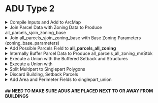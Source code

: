 # ADU Type 2

<details>

<summary>Compile Inputs and Add to ArcMap</summary>

#### Tabular Data

* Base Zoning Parameters (zoning\_base\_parameters) table with:
  * Zone Code (zo\_code)
  * ADU Permitted (adu\_perm)
  * Front Setback (frStbk)
  * Side Setback (siStbk)
  * Rear Setback (reStbk)
  * Maximum Setback - Greatest of Front, Side, and Rear (mxStbk)
  * Minimum Setback - Least of Front, Side, and Rear (mnStbk)

#### Spatial Data

* Parcel Data (all\_parcels)
* Zoning Data (zoning\_base)
* Unbuildable Area(s)
  * Building Roofprints (all\_structures)
  * Existing Impervious Surfaces

</details>

<details>

<summary>Join Parcel Data with Zoning Data to Produce all_parcels_sjoin_zoning_base</summary>

* Execute a **Spatial Join** with the following selections:
  * Target Features: all\_parcels
  * Join Features: zoning\_base
  * Output Feature Class: all\_parcels\_sjoin\_zoning\_base
  * Join Operation: Join One to One
  * Match Option: Have Their Center In
* Use **Select by Attributes** on Type of Parcel (poly\_typ) to select parcels where the Type of Parcel is not "FEE."
* Use the **Field Calculator** to change the Zone Code for the selected parcels to "NOZONE."

</details>

<details>

<summary>Join all_parcels_sjoin_zoning_base with Base Zoning Parameters (zoning_base_parameters)</summary>

* Execute a **Join** using the zo\_code field, keeping all records
* Export the file to the geodatabase, with the title **all\_parcels\_all\_zoning**

</details>

<details>

<summary>Add Possible Parcels Field to <strong>all_parcels_all_zoning</strong></summary>

* Field Name: possparcel, Integer
* Use **Select by Attributes** to select parcels where: `luc_adj_1='101' AND adu_perm =1`
* Use the Field Calculator to change possparcel for the selected parcels to 1 and the unselected parcels to 0.

</details>

<details>

<summary>Internally Buffer Parcel Data to Produce all_parcels_all_zoning_mnStbk</summary>

* Add the ArcMap Buffer Wizard to ArcMap ([Instructions here](https://support.esri.com/en/technical-article/000011497))
* Use the Buffer Wizard with the following selections:
  * Page 1:
    * The features of a layer: all\_parcels\_all\_zoning
    * \[X] Use only the selected features
  * Page 2:
    * Based on a distance from an attribute: mnStbk
  * Page 3:
    * Dissolve barriers between: No
    * Create buffers to they are: Only inside the polygon(s)
    * In a new layer: all\_parcels\_all\_zoning\_mnStbk

</details>

<details>

<summary>Execute a Union with the Buffered Setback and Structures</summary>

* Input Features:
  * all\_structures
  * all\_parcels\_all\_zoning\_mnStbk
* Output Feature Class: mnStbk\_structures\_union

</details>

<details>

<summary>Execute a Union with </summary>

* Input Features:
  * all\_structures
  * all\_parcels\_all\_zoning\_mnStbk

<!---->

* Output Feature Class: mnStbk\_structures\_parcels\_union

</details>

<details>

<summary>Split Multipart to Singlepart Polygons</summary>

singlepart\_union

</details>

<details>

<summary>Discard Building, Setback Parcels</summary>

Add Field: ShapeTy (Type: Text)

Identify Structures: FID\_all\_structures >0, label them 'ROOF'

</details>

<details>

<summary>Add Area and Perimeter Fields to singlepart_union</summary>

* area\_sf (Double), populate with Calculate Geometry
* perim\_f (Double), populate with Calculate Geometry
* ppscore (Double), populate with (12.56637 \* \[area\_sf])/( \[perim\_f] \* \[perim\_f] )

</details>

#### ## NEED TO MAKE SURE ADUS ARE PLACED NEXT TO OR AWAY FROM BUILDINGS



